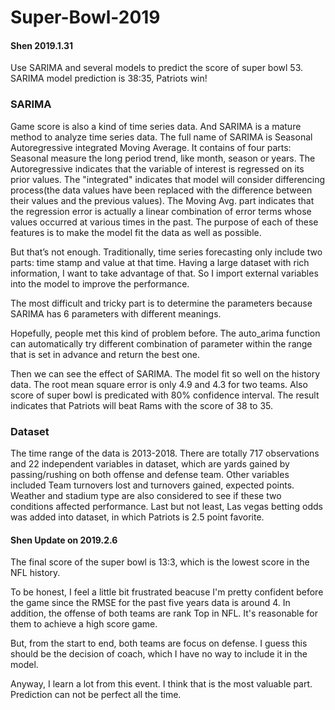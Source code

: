 # Super-Bowl-2019

#### Shen 2019.1.31
Use SARIMA and several models to predict the score of super bowl 53. SARIMA model prediction is 38:35, Patriots win!

### SARIMA
Game score is also a kind of time series data. And SARIMA is a mature method to analyze time series data. The full name of SARIMA is Seasonal Autoregressive integrated Moving Average. It contains of four parts: Seasonal measure the long period trend, like month, season or years. The Autoregressive indicates that the variable of interest is regressed on its prior values. The "integrated" indicates that model will consider differencing process(the data values have been replaced with the difference between their values and the previous values). The Moving Avg. part indicates that the regression error is actually a linear combination of error terms whose values occurred at various times in the past. The purpose of each of these features is to make the model fit the data as well as possible.

But that’s not enough. Traditionally, time series forecasting only include two parts: time stamp and value at that time. Having a large dataset with rich information, I want to take advantage of that. So I import external variables into the model to improve the performance.

The most difficult and tricky part is to determine the parameters because SARIMA has 6 parameters with different meanings. 

Hopefully, people met this kind of problem before. The auto_arima function can automatically try different combination of parameter within the range that is set in advance and return the best one.  

Then we can see the effect of SARIMA. The model fit so well on the history data. The root mean square error is only 4.9 and 4.3 for two teams. Also score of super bowl is predicated with 80% confidence interval. The result indicates that Patriots will beat Rams with the score of 38 to 35.

### Dataset
The time range of the data is 2013-2018. There are totally 717 observations and 22 independent variables in dataset, which are yards gained by passing/rushing on both offense and defense team. Other variables included Team turnovers lost and turnovers gained, expected points. Weather and stadium type are also considered to see if these two conditions affected performance. Last but not least, Las vegas betting odds was added into dataset, in which Patriots is 2.5 point favorite.


#### Shen Update on 2019.2.6
The final score of the super bowl is 13:3, which is the lowest score in the NFL history. 

To be honest, I feel a little bit frustrated beacuse I'm pretty confident before the game since the RMSE for the past five years data is around 4. In addition, the offense of both teams are rank Top in NFL. It's reasonable for them to achieve a high score game. 

But, from the start to end, both teams are focus on defense. I guess this should be the decision of coach, which I have no way to include it in the model.  

Anyway, I learn a lot from this event. I think that is the most valuable part. Prediction can not be perfect all the time. 
